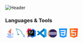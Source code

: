 ![Header](./images/github-header-image(3).png)

### Languages & Tools
<div>
<img src="images/java%20(1).png" alt="Java" width="30"/>
<img src="images/mysql (1).png" alt="MySQL" width="30"/>
<img src="images/IntelliJ_IDEA_Icon.svg.png" alt="Java" width="30"/>
<img src="images/Visual_Studio_Code_1.35_icon.svg.png" alt="MySQL" width="30"/>
<img src="images/eclipse-11-logo-png-transparent.png" alt="MySQL" width="30"/>
<img src="images/css-3.png" alt="Java" width="30"/>
<img src="images/html.png" alt="Java" width="30"/>
</div>
